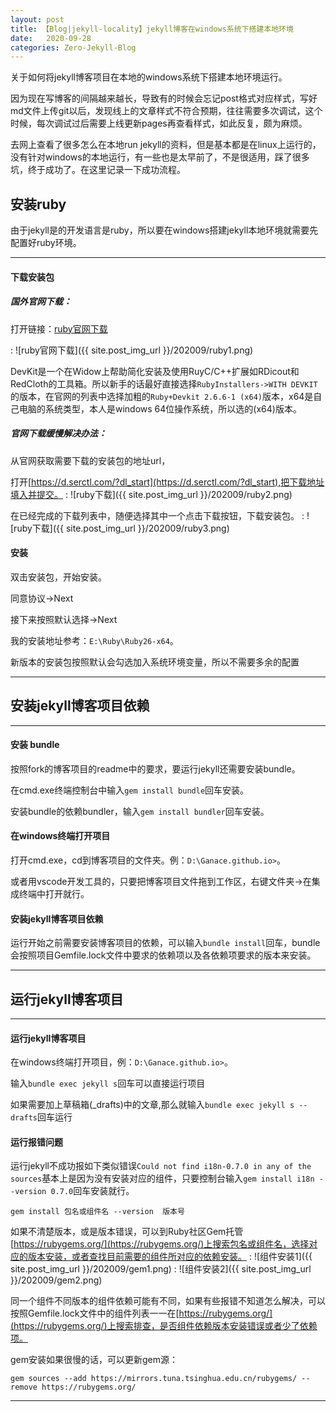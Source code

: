 ```yaml
---
layout: post
title: 【Blog|jekyll-locality】jekyll博客在windows系统下搭建本地环境
date:   2020-09-28
categories: Zero-Jekyll-Blog
---
```


关于如何将jekyll博客项目在本地的windows系统下搭建本地环境运行。

因为现在写博客的间隔越来越长，导致有的时候会忘记post格式对应样式，写好md文件上传git以后，发现线上的文章样式不符合预期，往往需要多次调试，这个时候，每次调试过后需要上线更新pages再查看样式，如此反复，颇为麻烦。

去网上查看了很多怎么在本地run jekyll的资料，但是基本都是在linux上运行的，没有针对windows的本地运行，有一些也是太早前了，不是很适用，踩了很多坑，终于成功了。在这里记录一下成功流程。


## 安装ruby

由于jekyll是的开发语言是ruby，所以要在windows搭建jekyll本地环境就需要先配置好ruby环境。

---

####  下载安装包

##### 国外官网下载：

  打开链接：[ruby官网下载](https://git-scm.com/download/win)

  : ![ruby官网下载]({{ site.post_img_url }}/202009/ruby1.png)

DevKit是一个在Widow上帮助简化安装及使用RuyC/C++扩展如RDicout和RedCloth的工具箱。所以新手的话最好直接选择`RubyInstallers->WITH DEVKIT`的版本，在官网的列表中选择加粗的`Ruby+Devkit 2.6.6-1 (x64)`版本，x64是自己电脑的系统类型，本人是windows 64位操作系统，所以选的(x64)版本。

##### 官网下载缓慢解决办法：

从官网获取需要下载的安装包的地址url，

打开[https://d.serctl.com/?dl_start](https://d.serctl.com/?dl_start),把下载地址填入并提交。
  : ![ruby下载]({{ site.post_img_url }}/202009/ruby2.png)

在已经完成的下载列表中，随便选择其中一个点击下载按钮，下载安装包。
  : ![ruby下载]({{ site.post_img_url }}/202009/ruby3.png)


####  安装

双击安装包，开始安装。

同意协议->Next

接下来按照默认选择->Next

我的安装地址参考：`E:\Ruby\Ruby26-x64`。

新版本的安装包按照默认会勾选加入系统环境变量，所以不需要多余的配置

---

## 安装jekyll博客项目依赖

---

#### 安装 bundle

按照fork的博客项目的readme中的要求，要运行jekyll还需要安装bundle。

在cmd.exe终端控制台中输入`gem install bundle`回车安装。

安装bundle的依赖bundler，输入`gem install bundler`回车安装。

#### 在windows终端打开项目

打开cmd.exe，cd到博客项目的文件夹。例：`D:\Ganace.github.io>`。

或者用vscode开发工具的，只要把博客项目文件拖到工作区，右键文件夹->在集成终端中打开就行。

#### 安装jekyll博客项目依赖

运行开始之前需要安装博客项目的依赖，可以输入`bundle install`回车，bundle会按照项目Gemfile.lock文件中要求的依赖项以及各依赖项要求的版本来安装。

---

## 运行jekyll博客项目

---

#### 运行jekyll博客项目

在windows终端打开项目，例：`D:\Ganace.github.io>`。

输入`bundle exec jekyll s`回车可以直接运行项目

如果需要加上草稿箱(_drafts)中的文章,那么就输入`bundle exec jekyll s --drafts`回车运行

#### 运行报错问题

运行jekyll不成功报如下类似错误`Could not find i18n-0.7.0 in any of the sources`基本上是因为没有安装对应的组件，只要控制台输入`gem install i18n --version 0.7.0`回车安装就行。

`gem install 包名或组件名 --version  版本号`

如果不清楚版本，或是版本错误，可以到Ruby社区Gem托管[https://rubygems.org/](https://rubygems.org/)上搜索包名或组件名，选择对应的版本安装，或者查找目前需要的组件所对应的依赖安装。
  : ![组件安装1]({{ site.post_img_url }}/202009/gem1.png)
  : ![组件安装2]({{ site.post_img_url }}/202009/gem2.png)

同一个组件不同版本的组件依赖可能有不同，如果有些报错不知道怎么解决，可以按照Gemfile.lock文件中的组件列表一一在[https://rubygems.org/](https://rubygems.org/)上搜索排查，是否组件依赖版本安装错误或者少了依赖项。

gem安装如果很慢的话，可以更新gem源：

`gem sources --add https://mirrors.tuna.tsinghua.edu.cn/rubygems/ --remove https://rubygems.org/`

---

